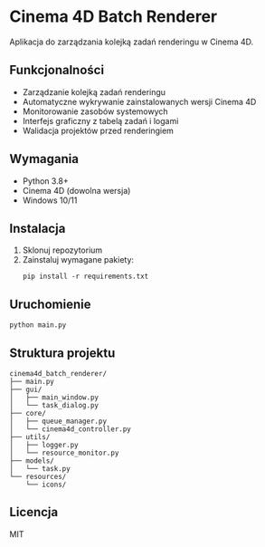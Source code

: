 # Cinema 4D Batch Renderer

Aplikacja do zarządzania kolejką zadań renderingu w Cinema 4D.

## Funkcjonalności

- Zarządzanie kolejką zadań renderingu
- Automatyczne wykrywanie zainstalowanych wersji Cinema 4D
- Monitorowanie zasobów systemowych
- Interfejs graficzny z tabelą zadań i logami
- Walidacja projektów przed renderingiem

## Wymagania

- Python 3.8+
- Cinema 4D (dowolna wersja)
- Windows 10/11

## Instalacja

1. Sklonuj repozytorium
2. Zainstaluj wymagane pakiety:
   ```
   pip install -r requirements.txt
   ```

## Uruchomienie

```
python main.py
```

## Struktura projektu

```
cinema4d_batch_renderer/
├── main.py
├── gui/
│   ├── main_window.py
│   └── task_dialog.py
├── core/
│   ├── queue_manager.py
│   └── cinema4d_controller.py
├── utils/
│   ├── logger.py
│   └── resource_monitor.py
├── models/
│   └── task.py
└── resources/
    └── icons/
```

## Licencja

MIT
